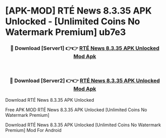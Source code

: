 # [APK-MOD] RTÉ News 8.3.35 APK Unlocked - [Unlimited Coins No Watermark Premium] ub7e3



<div align="center">
<h3>🔴 Download [Server1] 👉👉 <a href="https://momento.my/?title=RTÉ_News_8.3.35_APK_Unlocked">RTÉ News 8.3.35 APK Unlocked Mod Apk</a></h3><br>

<h3>🔴 Download [Server2] 👉👉 <a href="https://momento.my/?title=RTÉ_News_8.3.35_APK_Unlocked">RTÉ News 8.3.35 APK Unlocked Mod Apk</a></h3>
</div>



Download RTÉ News 8.3.35 APK Unlocked 

Free APK MOD RTÉ News 8.3.35 APK Unlocked [Unlimited Coins No Watermark Premium]

Download RTÉ News 8.3.35 APK Unlocked [Unlimited Coins No Watermark Premium] Mod For Android
